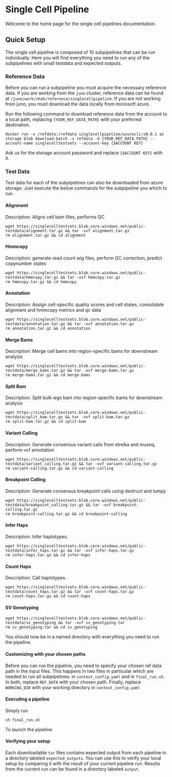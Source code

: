 # Single Cell Pipeline

Welcome to the home page for the single cell pipelines documentation.

## Quick Setup
The single cell pipeline is composed of 10 subpipelines that can be run individually. Here you will find everything you need to run any of the subpipelines with small testdata and expected outputs.

### Reference Data
Before you can run a subpipeline you must acquire the necessary reference data. If you are working from the `juno` cluster, 
reference data can be found at `/juno/work/shah/reference/singlecellpipeline`. If you are not working from juno, 
you must download the data locally from microsoft azure. 

Run the following command to download reference data from the account to a local path, replacing `{YOUR_REF_DATA_PATH}` with your preferred destination.
```
docker run -v /refdata:/refdata singlecellpipeline/azurecli:v0.0.1 az storage blob download-batch -s refdata -d {YOUR_REF_DATA_PATH} --account-name singlecelltestsets --account-key {$ACCOUNT KEY}
```
Ask us for the storage account password and replace `{$ACCOUNT KEY}` with it.


### Test Data
Test data for each of the subpipelines can also be downloaded from azure storage. 
Just execute the below commands for the subpipeline you which to run.

#### Alignment
Description: Aligns cell bam files, performs QC
```
wget https://singlecelltestsets.blob.core.windows.net/public-testdata/alignment.tar.gz && tar -xvf alignment.tar.gz 
rm alignment.tar.gz && cd alignment
```
#### Hmmcopy
Description: generate read count wig files, perform GC correction, predict copynumber states
```
wget https://singlecelltestsets.blob.core.windows.net/public-testdata/hmmcopy.tar.gz && tar -xvf hmmcopy.tar.gz 
rm hmmcopy.tar.gz && cd hmmcopy
```
#### Annotation
Description: Assign cell-specific quality scores and cell states, consolidate alignment and hmmcopy metrics and qc data 
```
wget https://singlecelltestsets.blob.core.windows.net/public-testdata/annotation.tar.gz && tar -xvf annotation.tar.gz 
rm annotation.tar.gz && cd annotation
```
#### Merge Bams
Description: Merge cell bams into region-specific bams for downstream analysis
```
wget https://singlecelltestsets.blob.core.windows.net/public-testdata/merge_bams.tar.gz && tar -xvf merge-bams.tar.gz 
rm merge-bams.tar.gz && cd merge-bams
```
#### Split Bam
Description: Split bulk wgs bam into region-specific bams for downstream analysis
```
wget https://singlecelltestsets.blob.core.windows.net/public-testdata/split_bam.tar.gz && tar -xvf split-bam.tar.gz 
rm split-bam.tar.gz && cd split-bam
```
#### Variant Calling
Description: Generate consensus variant calls from strelka and museq, perform vcf annotation
```
wget https://singlecelltestsets.blob.core.windows.net/public-testdata/variant_calling.tar.gz && tar -xvf variant-calling.tar.gz 
rm variant-calling.tar.gz && cd variant-calling
```
#### Breakpoint Calling
Description: Generate consensus breakpoint calls using destruct and lumpy
```
wget https://singlecelltestsets.blob.core.windows.net/public-testdata/breakpoint_calling.tar.gz && tar -xvf breakpoint-calling.tar.gz 
rm breakpoint-calling.tar.gz && cd breakpoint-calling
```
#### Infer Haps
Description: Infer haplotypes.
```
wget https://singlecelltestsets.blob.core.windows.net/public-testdata/infer_haps.tar.gz && tar -xvf infer-haps.tar.gz 
rm infer-haps.tar.gz && cd infer-haps
```
#### Count Haps
Description: Call haplotypes.
```
wget https://singlecelltestsets.blob.core.windows.net/public-testdata/count_haps.tar.gz && tar -xvf count-haps.tar.gz 
rm count-haps.tar.gz && cd count-haps
```

#### SV Genotyping
```buildoutcfg
wget https://singlecelltestsets.blob.core.windows.net/public-testdata/sv_genotyping && tar -xvf sv_genotyping.tar 
rm sv_genotyping.tar && cd sv_genotyping
```

You should now be in a named directory with everything you need to run the pipeline.

#### Customizing with your chosen paths

Before you can run the pipeline, you need to specify your chosen ref data path in the input files. This happens in two files in particular which are needed to run all subpipelines: in `context_config.yaml` and in `final_run.sh`. In both, replace `REF_DATA` with your chosen path.
Finally, replace `WORKING_DIR` with your working directory in `context_config.yaml`

#### Executing a pipeline

Simply run 
```
sh final_run.sh
```
To launch the pipeline.

#### Verifying your setup

Each downloadable `tar` files contains expected output from each pipeline in a directory labeled `expected_outputs`. You can use this to verify your local setup by comparing it with the result of your current pipeline run. Results from the current run can be found in a directory labeled `output`. 


